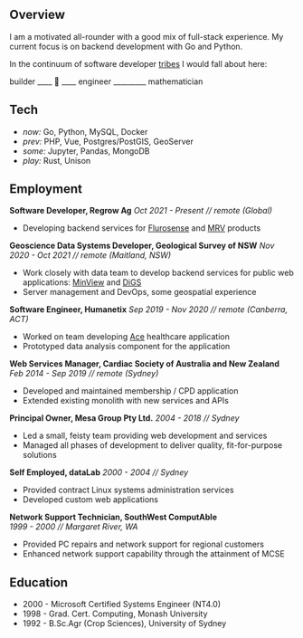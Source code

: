 ## Overview

I am a motivated all-rounder with a good mix of full-stack experience.
My current focus is on backend development with Go and Python.

In the continuum of software
developer [tribes](https://josephg.com/blog/3-tribes/) I would fall about
here:

builder ____ :construction_worker: ____ engineer _________ mathematician

## Tech

- _now:_ Go, Python, MySQL, Docker
- _prev:_ PHP, Vue, Postgres/PostGIS, GeoServer
- _some:_ Jupyter, Pandas, MongoDB
- _play:_ Rust, Unison

## Employment

**Software Developer, Regrow Ag**
_Oct 2021 - Present // remote (Global)_
- Developing backend services
  for [Flurosense](https://www.regrow.ag/flurosense)
  and [MRV](https://www.regrow.ag/mrv) products

**Geoscience Data Systems Developer, Geological Survey of NSW**
_Nov 2020 - Oct 2021 // remote (Maitland, NSW)_
- Work closely with data team to develop backend services
  for public web applications: [MinView](https://minview.geoscience.nsw.gov.au/)
  and [DiGS](https://search.geoscience.nsw.gov.au/)
- Server management and DevOps, some geospatial experience

**Software Engineer, Humanetix**
_Sep 2019 - Nov 2020 // remote (Canberra, ACT)_
- Worked on team developing [Ace](https://www.humanetix.com.au/ace) healthcare
  application
- Prototyped data analysis component for the application

**Web Services Manager, Cardiac Society of Australia and New Zealand**
_Feb 2014 - Sep 2019 // remote (Sydney)_
- Developed and maintained membership / CPD application
- Extended existing monolith with new services and APIs

**Principal Owner, Mesa Group Pty Ltd.**
_2004 - 2018 // Sydney_
- Led a small, feisty team providing web development and services
- Managed all phases of development to deliver quality, fit-for-purpose
  solutions

**Self Employed, dataLab**
_2000 - 2004 // Sydney_
- Provided contract Linux systems administration services
- Developed custom web applications

**Network Support Technician, SouthWest ComputAble**</br>
_1999 - 2000 // Margaret River, WA_
- Provided PC repairs and network support for regional customers
- Enhanced network support capability through the attainment of MCSE

## Education

- 2000 - Microsoft Certified Systems Engineer (NT4.0)
- 1998 - Grad. Cert. Computing, Monash University
- 1992 - B.Sc.Agr (Crop Sciences), University of Sydney
